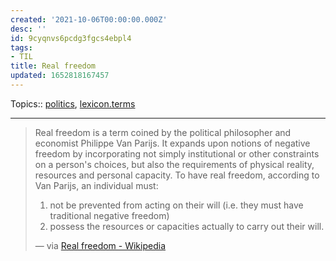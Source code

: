 ```yaml
---
created: '2021-10-06T00:00:00.000Z'
desc: ''
id: 9cyqnvs6pcdg3fgcs4ebpl4
tags:
- TIL
title: Real freedom
updated: 1652818167457
---
```

   
Topics::  [politics](../topics/politics.md), [lexicon.terms](../unsorted/lexicon.terms.md)   
   
   
---   
   
> Real freedom is a term coined by the political philosopher and economist Philippe Van Parijs. It expands upon notions of negative freedom by incorporating not simply institutional or other constraints on a person's choices, but also the requirements of physical reality, resources and personal capacity. To have real freedom, according to Van Parijs, an individual must:   
>   
> 1. not be prevented from acting on their will (i.e. they must have traditional negative freedom)   
> 2. possess the resources or capacities actually to carry out their will.   
>   
> — via [Real freedom - Wikipedia](https://en.m.wikipedia.org/wiki/Real_freedom)